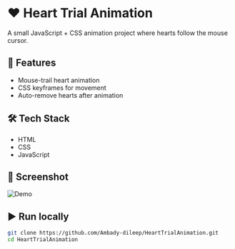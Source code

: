 ﻿# ❤️ Heart Trial Animation

A small JavaScript + CSS animation project where hearts follow the mouse cursor.

## 🚀 Features
- Mouse-trail heart animation
- CSS keyframes for movement
- Auto-remove hearts after animation

## 🛠️ Tech Stack
- HTML
- CSS
- JavaScript

## 📸 Screenshot
![Demo](assets/image.png)

## ▶️ Run locally
```bash
git clone https://github.com/Ambady-dileep/HeartTrialAnimation.git
cd HeartTrialAnimation

